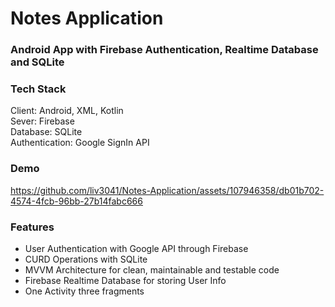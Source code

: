 # Notes Application
### Android App with Firebase Authentication, Realtime Database and SQLite

### Tech Stack

Client: Android, XML, Kotlin <br />
Sever: Firebase <br />
Database: SQLite<br />
Authentication: Google SignIn API<br />

### Demo


https://github.com/liv3041/Notes-Application/assets/107946358/db01b702-4574-4fcb-96bb-27b14fabc666



### Features
- User Authentication with Google API through Firebase
- CURD Operations with SQLite
- MVVM Architecture for clean, maintainable and testable code
- Firebase Realtime Database for storing User Info
- One Activity three fragments
  

  
  

